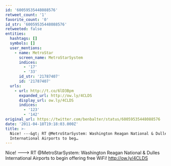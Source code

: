 ```yaml
---
id: '60059535448088576'
retweet_count: '1'
favorite_count: '0'
id_str: '60059535448088576'
retweeted: false
entities:
  hashtags: []
  symbols: []
  user_mentions:
    - name: MetroStar
      screen_name: MetroStarSystem
      indices:
        - '17'
        - '33'
      id_str: '21787407'
      id: '21787407'
  urls:
    - url: http://t.co/6lD3Bpm
      expanded_url: http://ow.ly/4CLDS
      display_url: ow.ly/4CLDS
      indices:
        - '123'
        - '142'
original_url: https://twitter.com/benbalter/status/60059535448088576
date: '2011-04-18T19:18:03.000Z'
title: >-
  Nice! ---&gt; RT @MetroStarSystem: Washington Reagan National & Dulles
  International Airports to beg…
---
```


Nice! ---&gt; RT @MetroStarSystem: Washington Reagan National & Dulles International Airports to begin offering free WiFi! http://ow.ly/4CLDS